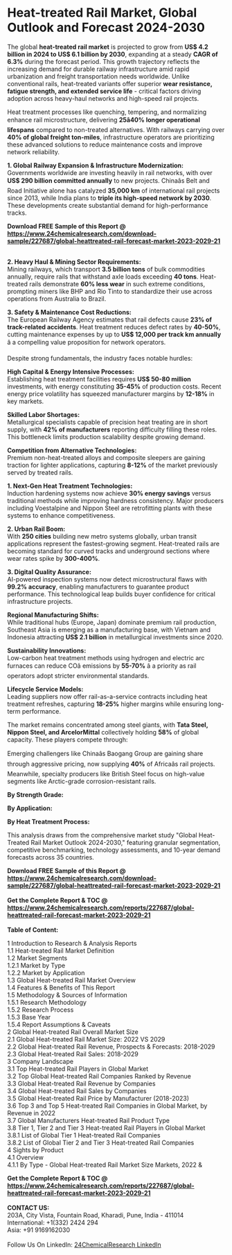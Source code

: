 <h1>Heat-treated Rail Market, Global Outlook and Forecast 2024-2030</h1><p>The global <strong>heat-treated rail market</strong> is projected to grow from <strong>US$ 4.2 billion in 2024 to US$ 6.1 billion by 2030</strong>, expanding at a steady <strong>CAGR of 6.3%</strong> during the forecast period. This growth trajectory reflects the increasing demand for durable railway infrastructure amid rapid urbanization and freight transportation needs worldwide. Unlike conventional rails, heat-treated variants offer superior <strong>wear resistance, fatigue strength, and extended service life</strong> - critical factors driving adoption across heavy-haul networks and high-speed rail projects.</p><p>Heat treatment processes like quenching, tempering, and normalizing enhance rail microstructure, delivering <strong>25â40% longer operational lifespans</strong> compared to non-treated alternatives. With railways carrying over <strong>40% of global freight ton-miles</strong>, infrastructure operators are prioritizing these advanced solutions to reduce maintenance costs and improve network reliability.</p><p><strong>1. Global Railway Expansion &amp; Infrastructure Modernization:</strong><br>
Governments worldwide are investing heavily in rail networks, with over <strong>US$ 290 billion committed annually</strong> to new projects. Chinaâs Belt and Road Initiative alone has catalyzed <strong>35,000 km</strong> of international rail projects since 2013, while India plans to <strong>triple its high-speed network by 2030</strong>. These developments create substantial demand for high-performance tracks.</p><div><b>Download FREE Sample of this Report @ 
            <a href="https://www.24chemicalresearch.com/download-sample/227687/global-heattreated-rail-forecast-market-2023-2029-21">
            https://www.24chemicalresearch.com/download-sample/227687/global-heattreated-rail-forecast-market-2023-2029-21</a></b></div><br><p><strong>2. Heavy Haul &amp; Mining Sector Requirements:</strong><br>
Mining railways, which transport <strong>3.5 billion tons</strong> of bulk commodities annually, require rails that withstand axle loads exceeding <strong>40 tons</strong>. Heat-treated rails demonstrate <strong>60% less wear</strong> in such extreme conditions, prompting miners like BHP and Rio Tinto to standardize their use across operations from Australia to Brazil.</p><p><strong>3. Safety &amp; Maintenance Cost Reductions:</strong><br>
The European Railway Agency estimates that rail defects cause <strong>23% of track-related accidents</strong>. Heat treatment reduces defect rates by <strong>40-50%</strong>, cutting maintenance expenses by up to <strong>US$ 12,000 per track km annually</strong> â a compelling value proposition for network operators.</p><p>Despite strong fundamentals, the industry faces notable hurdles:</p><p><strong>High Capital &amp; Energy Intensive Processes:</strong><br>
	Establishing heat treatment facilities requires <strong>US$ 50-80 million</strong> investments, with energy constituting <strong>35-45%</strong> of production costs. Recent energy price volatility has squeezed manufacturer margins by <strong>12-18%</strong> in key markets.</p><p><strong>Skilled Labor Shortages:</strong><br>
	Metallurgical specialists capable of precision heat treating are in short supply, with <strong>42% of manufacturers</strong> reporting difficulty filling these roles. This bottleneck limits production scalability despite growing demand.</p><p><strong>Competition from Alternative Technologies:</strong><br>
	Premium non-heat-treated alloys and composite sleepers are gaining traction for lighter applications, capturing <strong>8-12%</strong> of the market previously served by treated rails.</p><p><strong>1. Next-Gen Heat Treatment Technologies:</strong><br>
Induction hardening systems now achieve <strong>30% energy savings</strong> versus traditional methods while improving hardness consistency. Major producers including Voestalpine and Nippon Steel are retrofitting plants with these systems to enhance competitiveness.</p><p><strong>2. Urban Rail Boom:</strong><br>
With <strong>250 cities</strong> building new metro systems globally, urban transit applications represent the fastest-growing segment. Heat-treated rails are becoming standard for curved tracks and underground sections where wear rates spike by <strong>300-400%</strong>.</p><p><strong>3. Digital Quality Assurance:</strong><br>
AI-powered inspection systems now detect microstructural flaws with <strong>99.2% accuracy</strong>, enabling manufacturers to guarantee product performance. This technological leap builds buyer confidence for critical infrastructure projects.</p><p><strong>Regional Manufacturing Shifts:</strong><br>
	While traditional hubs (Europe, Japan) dominate premium rail production, Southeast Asia is emerging as a manufacturing base, with Vietnam and Indonesia attracting <strong>US$ 2.1 billion</strong> in metallurgical investments since 2020.</p><p><strong>Sustainability Innovations:</strong><br>
	Low-carbon heat treatment methods using hydrogen and electric arc furnaces can reduce COâ emissions by <strong>55-70%</strong> â a priority as rail operators adopt stricter environmental standards.</p><p><strong>Lifecycle Service Models:</strong><br>
	Leading suppliers now offer rail-as-a-service contracts including heat treatment refreshes, capturing <strong>18-25%</strong> higher margins while ensuring long-term performance.</p><p>The market remains concentrated among steel giants, with <strong>Tata Steel, Nippon Steel, and ArcelorMittal</strong> collectively holding <strong>58%</strong> of global capacity. These players compete through:</p><p>Emerging challengers like Chinaâs Baogang Group are gaining share through aggressive pricing, now supplying <strong>40%</strong> of Africaâs rail projects. Meanwhile, specialty producers like British Steel focus on high-value segments like Arctic-grade corrosion-resistant rails.</p><p><strong>By Strength Grade:</strong></p><p><strong>By Application:</strong></p><p><strong>By Heat Treatment Process:</strong></p><p>This analysis draws from the comprehensive market study "Global Heat-Treated Rail Market Outlook 2024-2030," featuring granular segmentation, competitive benchmarking, technology assessments, and 10-year demand forecasts across 35 countries.</p><div><b>Download FREE Sample of this Report @ 
            <a href="https://www.24chemicalresearch.com/download-sample/227687/global-heattreated-rail-forecast-market-2023-2029-21">
            https://www.24chemicalresearch.com/download-sample/227687/global-heattreated-rail-forecast-market-2023-2029-21</a></b></div><br><div><b>Get the Complete Report & TOC @ 
            <a href="https://www.24chemicalresearch.com/reports/227687/global-heattreated-rail-forecast-market-2023-2029-21">
            https://www.24chemicalresearch.com/reports/227687/global-heattreated-rail-forecast-market-2023-2029-21</a></b></div><br>
            <b>Table of Content:</b><p>1 Introduction to Research & Analysis Reports<br />
    1.1 Heat-treated Rail Market Definition<br />
    1.2 Market Segments<br />
        1.2.1 Market by Type<br />
        1.2.2 Market by Application<br />
    1.3 Global Heat-treated Rail Market Overview<br />
    1.4 Features & Benefits of This Report<br />
    1.5 Methodology & Sources of Information<br />
        1.5.1 Research Methodology<br />
        1.5.2 Research Process<br />
        1.5.3 Base Year<br />
        1.5.4 Report Assumptions & Caveats<br />
2 Global Heat-treated Rail Overall Market Size<br />
    2.1 Global Heat-treated Rail Market Size: 2022 VS 2029<br />
    2.2 Global Heat-treated Rail Revenue, Prospects & Forecasts: 2018-2029<br />
    2.3 Global Heat-treated Rail Sales: 2018-2029<br />
3 Company Landscape<br />
    3.1 Top Heat-treated Rail Players in Global Market<br />
    3.2 Top Global Heat-treated Rail Companies Ranked by Revenue<br />
    3.3 Global Heat-treated Rail Revenue by Companies<br />
    3.4 Global Heat-treated Rail Sales by Companies<br />
    3.5 Global Heat-treated Rail Price by Manufacturer (2018-2023)<br />
    3.6 Top 3 and Top 5 Heat-treated Rail Companies in Global Market, by Revenue in 2022<br />
    3.7 Global Manufacturers Heat-treated Rail Product Type<br />
    3.8 Tier 1, Tier 2 and Tier 3 Heat-treated Rail Players in Global Market<br />
        3.8.1 List of Global Tier 1 Heat-treated Rail Companies<br />
        3.8.2 List of Global Tier 2 and Tier 3 Heat-treated Rail Companies<br />
4 Sights by Product<br />
    4.1 Overview<br />
        4.1.1 By Type - Global Heat-treated Rail Market Size Markets, 2022 &</p><div><b>Get the Complete Report & TOC @ 
            <a href="https://www.24chemicalresearch.com/reports/227687/global-heattreated-rail-forecast-market-2023-2029-21">
            https://www.24chemicalresearch.com/reports/227687/global-heattreated-rail-forecast-market-2023-2029-21</a></b></div><br><b>CONTACT US:</b><br>
            203A, City Vista, Fountain Road, Kharadi, Pune, India - 411014<br>
            International: +1(332) 2424 294<br>
            Asia: +91 9169162030 <br><br>
            Follow Us On LinkedIn: <a href="https://www.linkedin.com/company/24chemicalresearch/">24ChemicalResearch LinkedIn</a>